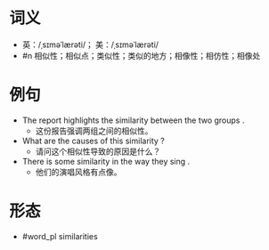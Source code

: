 # 词义
- 英：/ˌsɪməˈlærəti/； 美：/ˌsɪməˈlærəti/
- #n 相似性；相似点；类似性；类似的地方；相像性；相仿性；相像处
# 例句
- The report highlights the similarity between the two groups .
	- 这份报告强调两组之间的相似性。
- What are the causes of this similarity ?
	- 请问这个相似性导致的原因是什么？
- There is some similarity in the way they sing .
	- 他们的演唱风格有点像。
# 形态
- #word_pl similarities
